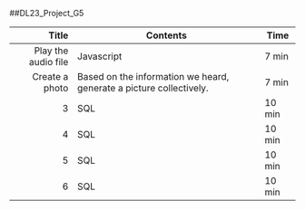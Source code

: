 ##DL23_Project_G5

| Title | Contents |Time| 
|-----:|-----------|----------|
|Play the audio file| Javascript|7 min|
|Create a photo|Based on the information we heard, generate a picture collectively.|7 min|
|     3| SQL       |10 min|
|     4| SQL       |10 min|
|     5| SQL       |10 min|
|     6| SQL       |10 min|
